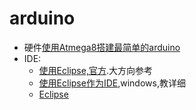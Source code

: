 # arduino

* 硬件[使用Atmega8搭建最简单的arduino](m8-ardunio)
* IDE:
  * [使用Eclipse,官方](http://playground.arduino.cc/Code/Eclipse#Eclipse_and_additional_plugins).大方向参考
  * [使用Eclipse作为IDE](http://www.wikihow.com/Write-Arduino-Software-in-C),windows,教详细
  * [Eclipse](http://robertcarlsen.net/2009/10/31/arduino-in-eclipse-989)